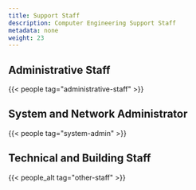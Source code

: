 ```yaml
---
title: Support Staff
description: Computer Engineering Support Staff
metadata: none
weight: 23
---
```


## Administrative Staff

{{< people tag="administrative-staff" >}}

## System and Network Administrator

{{< people tag="system-admin" >}}

## Technical and Building Staff

{{< people_alt tag="other-staff" >}}
